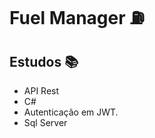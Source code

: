 # Fuel Manager :fuelpump:
## Estudos :books:

- API Rest
- C# 
- Autenticação em JWT.
- Sql Server

